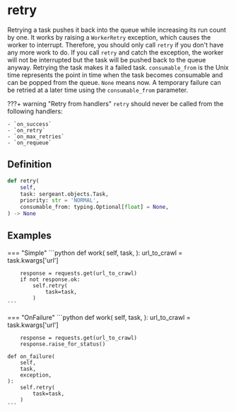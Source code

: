 # retry

Retrying a task pushes it back into the queue while increasing its run count by one. It works by raising a `WorkerRetry` exception, which causes the worker to interrupt. Therefore, you should only call `retry` if you don't have any more work to do. If you call `retry` and catch the exception, the worker will not be interrupted but the task will be pushed back to the queue anyway. Retrying the task makes it a failed task. `consumable_from` is the Unix time represents the point in time when the task becomes consumable and can be popped from the queue. `None` means now. A temporary failure can be retried at a later time using the `consumable_from` parameter.

???+ warning "Retry from handlers"
    `retry` should never be called from the following handlers:

    - `on_success`
    - `on_retry`
    - `on_max_retries`
    - `on_requeue`


## Definition

```python
def retry(
    self,
    task: sergeant.objects.Task,
    priority: str = 'NORMAL',
    consumable_from: typing.Optional[float] = None,
) -> None
```


## Examples

=== "Simple"
    ```python
    def work(
        self,
        task,
    ):
        url_to_crawl = task.kwargs['url']

        response = requests.get(url_to_crawl)
        if not response.ok:
            self.retry(
                task=task,
            )
    ```
=== "OnFailure"
    ```python
    def work(
        self,
        task,
    ):
        url_to_crawl = task.kwargs['url']

        response = requests.get(url_to_crawl)
        response.raise_for_status()

    def on_failure(
        self,
        task,
        exception,
    ):
        self.retry(
            task=task,
        )
    ```
